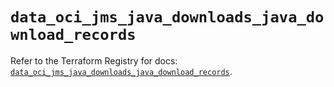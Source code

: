 # `data_oci_jms_java_downloads_java_download_records`

Refer to the Terraform Registry for docs: [`data_oci_jms_java_downloads_java_download_records`](https://registry.terraform.io/providers/oracle/oci/7.19.0/docs/data-sources/jms_java_downloads_java_download_records).
